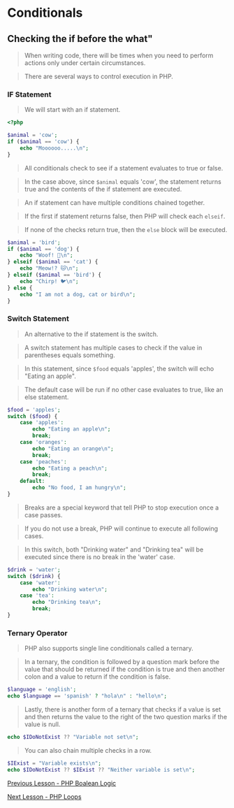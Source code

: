 # Conditionals
## Checking the if before the what"

> When writing code, there will be times when you need to perform actions only under certain circumstances.

> There are several ways to control execution in PHP.

### IF Statement 

> We will start with an if statement.

```php
<?php

$animal = 'cow';
if ($animal == 'cow') {
    echo "Moooooo.....\n";
}
```

> All conditionals check to see if a statement evaluates to true or false.

> In the case above, since `$animal` equals 'cow', the statement returns true and the contents of the if statement are executed.

> An if statement can have multiple conditions chained together.

> If the first if statement returns false, then PHP will check each `elseif`.

> If none of the checks return true, then the `else` block will be executed.

```php
$animal = 'bird';
if ($animal == 'dog') {
    echo "Woof! 🐶\n";
} elseif ($animal == 'cat') {
    echo "Meow!? 🐱\n";
} elseif ($animal == 'bird') {
    echo "Chirp! 🐦\n";
} else {
    echo "I am not a dog, cat or bird\n";
}
```

### Switch Statement

> An alternative to the if statement is the switch.

> A switch statement has multiple cases  to check if the value in parentheses equals something.

> In this statement, since `$food` equals 'apples', the switch will echo "Eating an apple".

> The default case will be run if no other case evaluates to true, like an else statement.

```php
$food = 'apples';
switch ($food) {
    case 'apples':
        echo "Eating an apple\n";
        break;
    case 'oranges':
        echo "Eating an orange\n";
        break;
    case 'peaches':
        echo "Eating a peach\n";
        break;
    default:
        echo "No food, I am hungry\n";
}
```

> Breaks are a special keyword that tell PHP to stop execution once a case passes.

> If you do not use a break, PHP will continue to execute all following cases.

> In this switch, both "Drinking water" and "Drinking tea" will be executed since there is no break in the 'water' case.
```php
$drink = 'water';
switch ($drink) {
    case 'water':
        echo "Drinking water\n";
    case 'tea':
        echo "Drinking tea\n";
        break;
}
```

### Ternary Operator

> PHP also supports single line conditionals called a ternary.

> In a ternary, the condition is followed by a question mark before the value that should be returned if the condition is true and then another colon and a value to return if the condition is false.

```php
$language = 'english';
echo $language == 'spanish' ? "hola\n" : "hello\n";
```

> Lastly, there is another form of a ternary that checks if a value is set and then returns the value to the right of the two question marks if the value is null.
```php
echo $IDoNotExist ?? "Variable not set\n";
```

> You can also chain multiple checks in a row.
```php
$IExist = "Variable exists\n";
echo $IDoNotExist ?? $IExist ?? "Neither variable is set\n";
```

[ Previous Lesson - PHP Boalean Logic](./boolean-logic.md) 

[ Next Lesson - PHP Loops ](./loops.md)
